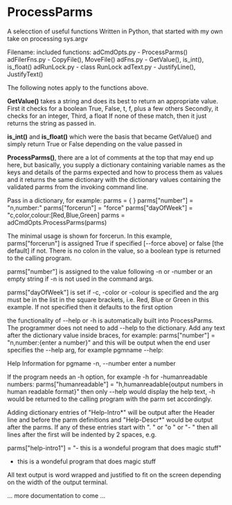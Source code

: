 # ProcessParms
A selecction of useful functions Written in Python, that started with my own take on processing sys.argv

Filename:            included functions:
adCmdOpts.py       - ProcessParms()
adFilerFns.py      - CopyFile(), MoveFile()
adFns.py           - GetValue(), is_int(), is_float()
adRunLock.py       - class RunLock
adText.py          - JustifyLine(), JustifyText()

The following notes apply to the functions above.

**GetValue()** takes a string and does its best to return an appropriate value.
First it checks for a boolean True, False, t, f, plus a few others
Secondly, it checks for an integer,
Third, a float
If none of these match, then it just returns the string as passed in.

**is_int()** and **is_float()** which were the basis that became GetValue() and simply return True or False depending on the value passed in

**ProcessParms()**, there are a lot of comments at the top that may end up here,
but basically, you supply a dictionary containing variable names as the keys and details
of the parms expected and how to process them as values and it returns the same dictionary
with the dictionary values containing the validated parms from the invoking command line.

Pass in a dictionary, for example:
  parms = { }
  parms["number"] = "n,number:"
  parms["forcerun"] = "force"
  parms["dayOfWeek"] = "c,color,colour:[Red,Blue,Green]
  parms = adCmdOpts.ProcessParms(parms)

The minimal usage is shown for forcerun. In this example, parms["forcerun"] is assigned True if specified [--force above] or false [the default] if not. There is no colon in the value, so a boolean type is returned to the calling program.

parms["number"] is assigned to the value following -n or -number or an empty string if -n is not used in the command args.

parms["dayOfWeek"] is set if -c, -color or -colour is specified and the arg must be in the list in the square brackets, i.e. Red, Blue or Green in this example. If not specified then it defaults to the first option

the functionality of --help or -h is automatically built into ProcessParms. The programmer does not need to add --help to the dictionary. Add any text after the dictionary value inside braces, for example:
  parms["number"] = "n,number:{enter a number}"
and this will be output when the end user specifies the --help arg, for example pgmname --help:

Help Information for pgmame
 -n, --number    enter a number

If the program needs an -h option, for example -h for -humanreadable numbers:
parms["humanreadable"] = "h,humanreadable{output numbers in human readable format}"
then only --help would display the help text, -h would be returned to the calling program with the parm set accordingly.

Adding dictionary entries of "Help-Intro*" will be output after the Header line and before the parm definitions and "Help-Descr*" would be output after the parms. If any of these entries start with ". " or "o " or "- " then all lines after the first will be indented by 2 spaces, e.g.

parms["help-intro1"] = "- this is a wondeful program that does magic stuff"

- this is a wondeful program that
  does magic stuff

All text output is word wrapped and justified to fit on the screen depending on the width of the output terminal.

... more documentation to come ...
